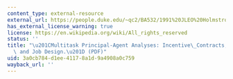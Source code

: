 ```yaml
---
content_type: external-resource
external_url: https://people.duke.edu/~qc2/BA532/1991%20JLEO%20Holmstrom%20Milgrom.pdf
has_external_license_warning: true
license: https://en.wikipedia.org/wiki/All_rights_reserved
status: ''
title: "\u201CMultitask Principal-Agent Analyses: Incentive\_Contracts, Asset Ownership,\
  \ and Job Design.\u201D (PDF)"
uid: 3a0cb784-d1ee-4117-8a1d-9a4908a0c759
wayback_url: ''
---
```

